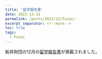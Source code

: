 ```yaml
---
title: '留学報告書'
date: 2022-12-31
permalink: /posts/2022/12/funai/
excerpt_separator: <!--more-->
toc: true
tags:
  - Funai
---
```

船井財団の12月の[留学報告書](https://admin.funaifoundation.jp/upload/funai/user/5itlgny7xj21.pdf)が掲載されました。
<!--more-->
